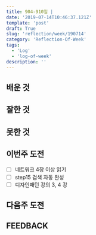 ```yaml
---
title: 904-910일 |
date: '2019-07-14T10:46:37.121Z'
template: 'post'
draft: True
slug: 'reflection/week/190714'
category: 'Reflection-Of-Week'
tags:
  - 'Log'
  - 'log-of-week'
description: ''
---
```


## 배운 것



## 잘한 것



## 못한 것



## 이번주 도전

- [ ] 네트워크 4장 이상 읽기
- [ ] step15 검색 자동 완성 
- [ ] 디자인패턴 강의 3, 4 강 

## 다음주 도전



## FEEDBACK

### 

